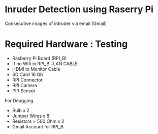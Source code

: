 # Inruder Detection using Raserry Pi
Consecutive images of intruder via email (Gmail)

# Required Hardware : Testing

* Rasberry Pi Board (RPI_B)
* If no Wifi in RPI_B : LAN CABLE
* HDMI to Monitor Cable
* SD Card 16 Gb
* RPI Connector
* RPI Camera
* PIR Sensor

For Deugging
* Bulb x 2
* Jumper Wires x 8
*  Resistors > 500 Ohm x 2
* Gmail Account for RPI_B
